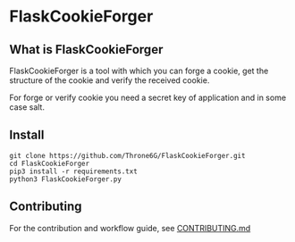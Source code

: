 # FlaskCookieForger


## What is FlaskCookieForger

FlaskCookieForger is a tool with which you can forge a cookie, get the structure of the cookie and verify the received cookie.

For forge or verify cookie you need a secret key of application and in some case salt.

## Install
```
git clone https://github.com/Throne6G/FlaskCookieForger.git
cd FlaskCookieForger
pip3 install -r requirements.txt
python3 FlaskCookieForger.py
```

## Contributing

For the contribution and workflow guide, see [CONTRIBUTING.md](https://github.com/Throne6G/FlaskCookieForger/blob/master/CONTRIBUTING.md)
